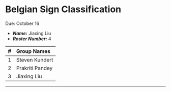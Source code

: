 Belgian Sign Classification
==============================
Due: October 16

- ***Name:*** Jiaxing Liu
- ***Roster Number:*** 4

|   #   |Group Names |
|:----:|:------------------|
|    1 |  Steven Kundert    |
|    2 |     Prakriti Pandey |
|    3 |            Jiaxing Liu   |

----

